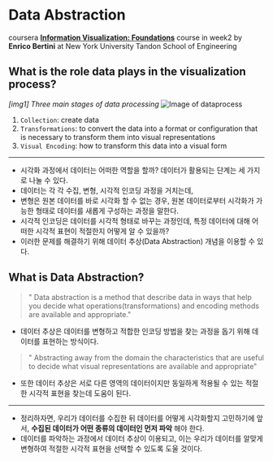 Data Abstraction
================

coursera **[Information Visualization: Foundations](https://www.coursera.org/learn/information-visualization-fundamentals/)** course in week2 by **Enrico Bertini** at New York University Tandon School of Engineering

What is the role data plays in the visualization process?
---------------------------------------------------------

*[img1] Three main stages of data processing* ![Image of dataprocess](https://github.com/deepnsoul/TIL/blob/master/foundations/fig/dataprocess.pngg)

1.	`Collection`: create data
2.	`Transformations`: to convert the data into a format or configuration that is necessary to transform them into visual representations
3.	`Visual Encoding`: how to transform this data into a visual form

---

-	시각화 과정에서 데이터는 어떠한 역할을 할까? 데이터가 활용되는 단계는 세 가지로 나눌 수 있다.
-	데이터는 각 각 수집, 변형, 시각적 인코딩 과정을 거치는데,
-	변형은 원본 데이터를 바로 시각화 할 수 없는 경우, 원본 데이터로부터 시각화가 가능한 형태로 데이터를 새롭게 구성하는 과정을 말한다.
-	시각적 인코딩은 데이터를 시각적 형태로 바꾸는 과정인데, 특정 데이터에 대해 어떠한 시각적 표현이 적절한지 어떻게 알 수 있을까?
-	이러한 문제를 해결하기 위해 데이터 추상(Data Abstraction) 개념을 이용할 수 있다.  

What is Data Abstraction?
-------------------------

> " Data abstraction is a method that describe data in ways that help you decide what operations(transformations) and encoding methods are available and appropriate."

-	데이터 추상은 데이터를 변형하고 적합한 인코딩 방법을 찾는 과정을 돕기 위해 데이터를 표현하는 방식이다.  

> " Abstracting away from the domain the characteristics that are useful to decide what visual representations are available and appropriate"

-	또한 데이터 추상은 서로 다른 영역의 데이터이지만 동일하게 적용될 수 있는 적절한 시각적 표현을 찾는데 도움이 된다.

---

-	정리하자면, 우리가 데이터를 수집한 뒤 데이터를 어떻게 시각화할지 고민하기에 앞서, **수집된 데이터가 어떤 종류의 데이터인 먼저 파악** 해야 한다.
-	데이터를 파악하는 과정에서 데이터 추상이 이용되고, 이는 우리가 데이터를 알맞게 변형하여 적절한 시각적 표현을 선택할 수 있도록 도울 것이다.
